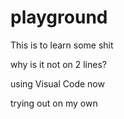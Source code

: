 # playground
This is to learn
some shit

why is it not on 2 lines?

using Visual Code now

trying out on my own
